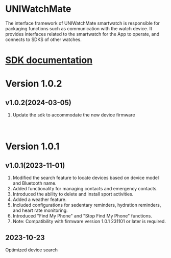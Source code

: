 
# UNIWatchMate

The interface framework of UNIWatchMate smartwatch is responsible for packaging functions such as communication with the watch device. It provides interfaces related to the smartwatch for the App to operate, and connects to SDKS of other watches.
  
# [SDK documentation](https://github.com/shenjudev/UNIWatchMate-ios-Sample/wiki)  
# Version 1.0.2

## v1.0.2(2024-03-05)
1. Update the sdk to accommodate the new device firmware                 
              <br><br>
# Version 1.0.1

## v1.0.1(2023-11-01)
1. Modified the search feature to locate devices based on device model and Bluetooth name.
2. Added functionality for managing contacts and emergency contacts.
3. Introduced the ability to delete and install sport activities.
4. Added a weather feature.
5. Included configurations for sedentary reminders, hydration reminders, and heart rate monitoring.
6. Introduced "Find My Phone" and "Stop Find My Phone" functions.
7. Note: Compatibility with firmware version 1.0.1 231101 or later is required.
   
     
## 2023-10-23
Optimized device search
